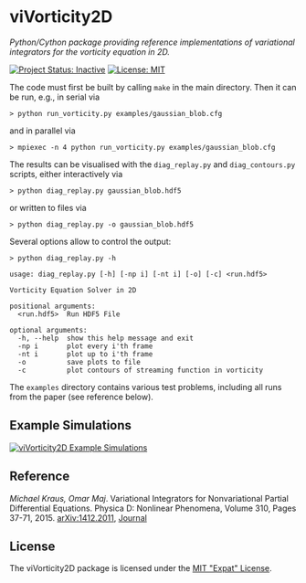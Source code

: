 
# viVorticity2D

*Python/Cython package providing reference implementations of variational integrators for the vorticity equation in 2D.*

[![Project Status: Inactive](http://www.repostatus.org/badges/latest/inactive.svg)](http://www.repostatus.org/#inactive)
[![License: MIT](https://img.shields.io/badge/license-MIT%20License-blue.svg)](LICENSE.md)


The code must first be built by calling `make` in the main directory.
Then it can be run, e.g., in serial via

```
> python run_vorticity.py examples/gaussian_blob.cfg
```

and in parallel via

```
> mpiexec -n 4 python run_vorticity.py examples/gaussian_blob.cfg
```

The results can be visualised with the `diag_replay.py` and `diag_contours.py` scripts, either interactively via

```
> python diag_replay.py gaussian_blob.hdf5
```

or written to files via

```
> python diag_replay.py -o gaussian_blob.hdf5
```

Several options allow to control the output:

``` 
> python diag_replay.py -h

usage: diag_replay.py [-h] [-np i] [-nt i] [-o] [-c] <run.hdf5>

Vorticity Equation Solver in 2D

positional arguments:
  <run.hdf5>  Run HDF5 File

optional arguments:
  -h, --help  show this help message and exit
  -np i       plot every i'th frame
  -nt i       plot up to i'th frame
  -o          save plots to file
  -c          plot contours of streaming function in vorticity
```

The `examples` directory contains various test problems, including all runs from the paper (see reference below).


## Example Simulations

[![viVorticity2D Example Simulations](https://img.youtube.com/vi/8QZiP3T9kwU/0.jpg)](https://www.youtube.com/playlist?list=PLyiyWhorv9bnKolGYGCnJFgmfa_tVKk9Z)


## Reference

_Michael Kraus, Omar Maj_. Variational Integrators for Nonvariational Partial Differential Equations. Physica D: Nonlinear Phenomena, Volume 310, Pages 37-71, 2015.
[arXiv:1412.2011](https://arxiv.org/abs/1412.2011),
[Journal](https://dx.doi.org/10.1016/j.physd.2015.08.002)


## License

The viVorticity2D package is licensed under the [MIT "Expat" License](LICENSE.md).
